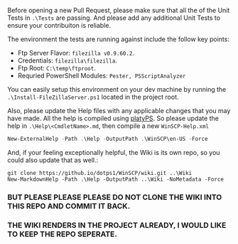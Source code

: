 Before opening a new Pull Request, please make sure that all the of the Unit Tests in `.\Tests` are passing.
And please add any additional Unit Tests to ensure your contribuiton is reliable.

The environment the tests are running against include the follow key points:

* Ftp Server Flavor: `filezilla v0.9.60.2`.
* Credentials: `filezilla\filezilla`.
* Ftp Root: `C:\temp\ftproot`.
* Requried PowerShell Modules: `Pester, PSScriptAnalyzer`

You can easily setup this environment on your dev machine by running the `.\Install-FileZillaServer.ps1` located in the project root.

Also, please update the Help files with any applicable changes that you may have made.
All the help is compiled using [platyPS](https://github.com/PowerShell/platyPS).
So please update the help in `.\Help\<CmdletName>.md`, then compile a new `WinSCP-Help.xml`
```powershell
New-ExternalHelp -Path .\Help -OutputPath .\WinSCP\en-US -Force
```
And, if your feeling exceptionally helpful, the Wiki is its own repo, so you could also update that as well.:
```
git clone https://github.io/dotps1/WinSCP/wiki.git ..\Wiki
New-MarkdownHelp -Path .\Help -OutputPath ..\Wiki -NoMetadata -Force
```
### BUT PLEASE PLEASE PLEASE DO NOT CLONE THE WIKI INTO THIS REPO AND COMMIT IT BACK.
### THE WIKI RENDERS IN THE PROJECT ALREADY, I WOULD LIKE TO KEEP THE REPO SEPERATE.
